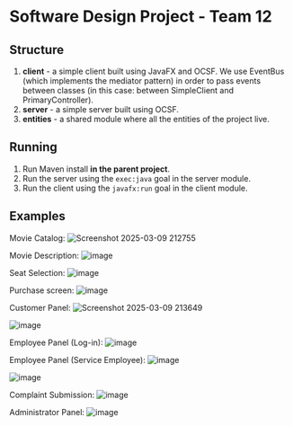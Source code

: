 # Software Design Project - Team 12

## Structure
1. **client** - a simple client built using JavaFX and OCSF. We use EventBus (which implements the mediator pattern) in order to pass events between classes (in this case: between SimpleClient and PrimaryController).
2. **server** - a simple server built using OCSF.
3. **entities** - a shared module where all the entities of the project live.

## Running
1. Run Maven install **in the parent project**.
2. Run the server using the `exec:java` goal in the server module.
3. Run the client using the `javafx:run` goal in the client module.

## Examples
Movie Catalog:
![Screenshot 2025-03-09 212755](https://github.com/user-attachments/assets/2894c5f6-a767-4946-a63a-a7dbe346f4dd)

Movie Description:
![image](https://github.com/user-attachments/assets/fd3f4370-c06f-4562-9aea-18f0c15c9e5d)

Seat Selection:
![image](https://github.com/user-attachments/assets/c877afbf-02da-4cbd-ad57-9c9e7040e38c)

Purchase screen:
![image](https://github.com/user-attachments/assets/df1561b8-eaa8-4c1e-81ea-3db5d0133a00)

Customer Panel:
![Screenshot 2025-03-09 213649](https://github.com/user-attachments/assets/af2b05d6-462b-43e2-98e7-9980107b3b8b)

![image](https://github.com/user-attachments/assets/37219499-d4ea-4bf5-b25b-e6515d012e3a)

Employee Panel (Log-in):
![image](https://github.com/user-attachments/assets/c33135d4-7289-49bb-8a73-fcf201f00798)

Employee Panel (Service Employee):
![image](https://github.com/user-attachments/assets/d9c5945c-b70f-4eb8-8f0b-73f891beec36)

![image](https://github.com/user-attachments/assets/c584589e-0688-49fc-a10f-60201f846bd8)

Complaint Submission:
![image](https://github.com/user-attachments/assets/b87bbfce-4e75-457d-b9f3-2c796ba200ed)

Administrator Panel:
![image](https://github.com/user-attachments/assets/03d6097e-87b9-4fc2-a804-fe2ad789511f)


